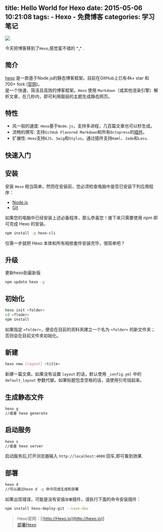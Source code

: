 title: Hello World for Hexo
date: 2015-05-06 10:21:08
tags: 
    - Hexo
    - 免费博客
categories: 学习笔记
---

![](https://img2.imgtp.com/2024/03/23/ihWy1gdP.jpg)

今天把博客移到了`Hexo`,感觉蛮不错的 ^_^ .
 
## 简介 
[hexo](https://github.com/hexojs/hexo) 是一款基于Node.js的静态博客框架。目前在GitHub上已有4k+ star 和 700+ fork ([官网](http://hexo.io/))。  
是一个快速、简洁且高效的博客框架。`Hexo` 使用 `Markdown`（或其他渲染引擎）解析文章，在几秒内，即可利用靓丽的主题生成静态网页。

## 特性
 - 风一般的速度:
  `Hexo`基于`Node.js`，支持多进程，几百篇文章也可以秒生成。
 - 流畅的撰写:
  支持`GitHub Flavored Markdown`和所有`Octopress`的[插件](http://hexo.io/plugins/)。
 - 扩展性:
  `Hexo`支持`EJS`、`Swig`和`Stylus`。通过插件支持`Haml`、`Jade`和`Less`.

## 快速入门
## 安装
安装 `Hexo` 相当简单。然而在安装前，您必须检查电脑中是否已安装下列应用程序：  
 - [Node.js](http://nodejs.org/)
 - [Git](http://git-scm.com/) 

如果您的电脑中已经安装上述必备程序，那么恭喜您！接下来只需要使用 npm 即可完成 Hexo 的安装。
```bash
npm install -g hexo-cli 
```

仅需一步就把 Hexo 本体和所有相依套件安装完毕，很简单吧？

## 升级
更新hexo到最新版
```bash
npm update hexo -g  
```

## 初始化
```bash
hexo init <folder>
cd <floder>
npm install
```
如果指定 `<folder>`，便会在目前的资料夹建立一个名为 `<folder>` 的新文件夹；否则会在目前文件夹初始化。

## 新建  
```bash
hexo new [layout] <title>
```
新建一篇文章。如果没有设置 `layout` 的话，默认使用 `_config.yml` 中的 `default_layout` 参数代替。如果标题包含空格的话，请使用引号括起来。  

## 生成静态文件 
```bash
hexo g
//或者 hexo generate
```
## 启动服务
```bash
hexo s
//或者 hexo server
```
启动服务后,打开浏览器输入 `http://localhost:4000` 回车,即可看到效果.

## 部署
```bash
hexo d
//可以通过hexo d -g 命令完成生成和部署
```
如果出现错误，可能是没有安装`部署`插件，请执行下面的命令安装插件：
```bash
npm install hexo-deploy-git --save-dev
```

> Hexo官网：[[http://Hexo.io](http://hexo.io)]  
[部署Hexo](https://hexo.io/zh-cn/docs/deployment.html) 


